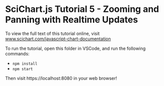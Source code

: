 # SciChart.js Tutorial 5 - Zooming and Panning with Realtime Updates

To view the full text of this tutorial online, visit www.scichart.com/javascript-chart-documentation 

To run the tutorial, open this folder in VSCode, and run the following commands:

* `npm install`
* `npm start`

Then visit https://localhost:8080 in your web browser! 
